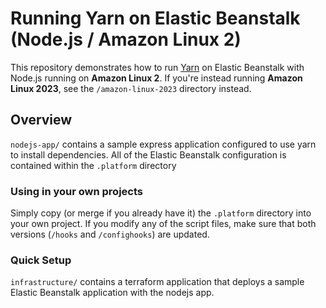 # Running Yarn on Elastic Beanstalk (Node.js / Amazon Linux 2)
This repository demonstrates how to run [Yarn](https://yarnpkg.com/) on Elastic Beanstalk with Node.js running on **Amazon Linux 2**. If you're instead running **Amazon Linux 2023**, see the `/amazon-linux-2023` directory instead.

## Overview
`nodejs-app/` contains a sample express application configured to use yarn to install dependencies. All of the Elastic Beanstalk configuration is contained within the `.platform` directory

### Using in your own projects
Simply copy (or merge if you already have it) the `.platform` directory into your own project. If you modify any of the script files, make sure that both versions (`/hooks` and `/confighooks`) are updated.

### Quick Setup
`infrastructure/` contains a terraform application that deploys a sample Elastic Beanstalk application with the nodejs app.